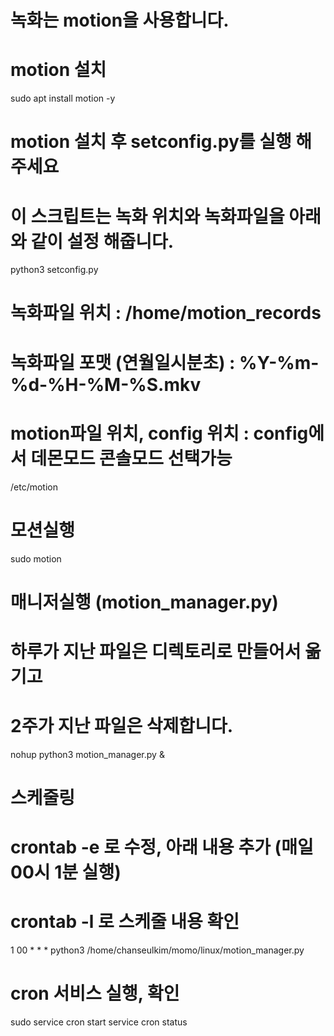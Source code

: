 # 녹화는 motion을 사용합니다.
# motion 설치
sudo apt install motion -y

# motion 설치 후 setconfig.py를 실행 해주세요
# 이 스크립트는 녹화 위치와 녹화파일을 아래와 같이 설정 해줍니다.
python3 setconfig.py
# 녹화파일 위치 : /home/motion_records
# 녹화파일 포맷 (연월일시분초) : %Y-%m-%d-%H-%M-%S.mkv

# motion파일 위치, config 위치 : config에서 데몬모드 콘솔모드 선택가능
/etc/motion

# 모션실행
sudo motion

# 매니저실행 (motion_manager.py)
# 하루가 지난 파일은 디렉토리로 만들어서 옮기고
# 2주가 지난 파일은 삭제합니다.
nohup python3 motion_manager.py &

# 스케줄링
# crontab -e 로 수정, 아래 내용 추가 (매일 00시 1분 실행)
# crontab -l 로 스케줄 내용 확인
1 00 * * * python3 /home/chanseulkim/momo/linux/motion_manager.py

# cron 서비스 실행, 확인
sudo service cron start
service cron status